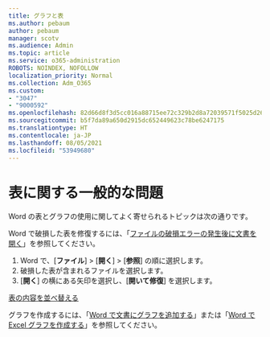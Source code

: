 ```yaml
---
title: グラフと表
ms.author: pebaum
author: pebaum
manager: scotv
ms.audience: Admin
ms.topic: article
ms.service: o365-administration
ROBOTS: NOINDEX, NOFOLLOW
localization_priority: Normal
ms.collection: Adm_O365
ms.custom:
- "3047"
- "9000592"
ms.openlocfilehash: 82d66d8f3d5cc016a88715ee72c329b2d8a72039571f5025d267339e9f3126a6
ms.sourcegitcommit: b5f7da89a650d2915dc652449623c78be6247175
ms.translationtype: HT
ms.contentlocale: ja-JP
ms.lasthandoff: 08/05/2021
ms.locfileid: "53949680"
---
```

# <a name="common-issues-with-tables"></a>表に関する一般的な問題 

Word の表とグラフの使用に関してよく寄せられるトピックは次の通りです。

Word で破損した表を修復するには、「[ファイルの破損エラーの発生後に文書を開く](https://support.office.com/article/47df9d48-2165-4411-a699-1786ac734bc3)」を参照してください。

 1. Word で、[**ファイル**] > [**開く**] > [**参照**] の順に選択します。
 2. 破損した表が含まれるファイルを選択します。
 3. [**開く**] の横にある矢印を選択し、[**開いて修復**] を選択します。

[表の内容を並べ替える](https://support.office.com/article/F8392477-4613-49CD-ABA6-7C2E48F1D91F)

グラフを作成するには、「[Word で文書にグラフを追加する](https://support.office.com/article/ff48e3eb-5e04-4368-a39e-20df7c798932)」または「[Word で Excel グラフを作成する](https://support.office.com/article/11A7D2F0-4487-4A9B-BBC6-D50916CD4A57)」を参照してください。